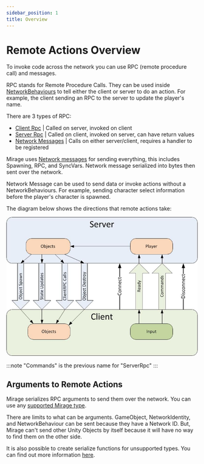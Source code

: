 ```yaml
---
sidebar_position: 1
title: Overview
---
```

# Remote Actions Overview

To invoke code across the network you can use RPC (remote procedure call) and messages. 

RPC stands for  Remote Procedure Calls. They can be used inside [NetworkBehaviours](/docs/reference/Mirage/NetworkBehaviour) to tell either the client or server to do an action. For example, the client sending an RPC to the server to update the player's name.

There are 3 types of RPC:
- [Client Rpc](/docs/guides/remote-actions/client-rpc) | Called on server, invoked on client
- [Server Rpc](/docs/guides/remote-actions/server-rpc) | Called on client, invoked on server, can have return values
- [Network Messages](/docs/guides/remote-actions/network-messages) | Calls on either server/client, requires a handler to be registered

Mirage uses [Network messages](/docs/guides/remote-actions/network-messages) for sending everything, this includes Spawning, RPC, and SyncVars. Network message serialized into bytes then sent over the network. 

Network Message can be used to send data or invoke actions without a NetworkBehaviours. For example, sending character select information before the player's character is spawned. 

The diagram below shows the directions that remote actions take:

![Data Flow Graph](/img/guides/remote-actions/unet-directions.jpg)

:::note
"Commands" is the previous name for "ServerRpc"
:::

## Arguments to Remote Actions

Mirage serializes RPC arguments to send them over the network. You can use any [supported Mirage type](/docs/guides/data-types).

There are limits to what can be arguments. GameObject, NetworkIdentity, and NetworkBehaviour can be sent because they have a Network ID. But, Mirage can't send other Unity Objects by itself because it will have no way to find them on the other side.

It is also possible to create serialize functions for unsupported types. You can find out more information [here](/docs/guides/data-types#custom-data-types).
